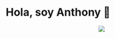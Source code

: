 <h1>Hola, soy Anthony 👋</h1>




<p align="center">
  <a href="https://skillicons.dev">
    <img src="https://skillicons.dev/icons?i=html,css,js,nextjs,vim" />
  </a>
</p>
